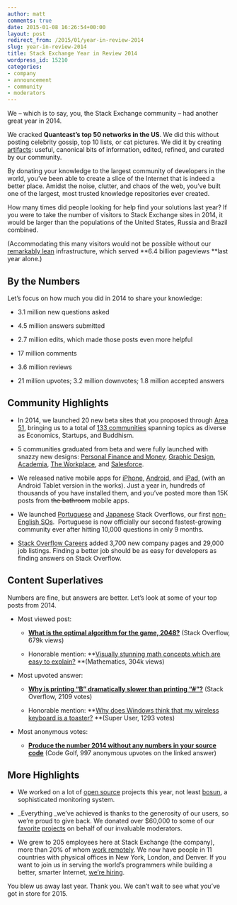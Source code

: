 ```yaml
---
author: matt
comments: true
date: 2015-01-08 16:26:54+00:00
layout: post
redirect_from: /2015/01/year-in-review-2014
slug: year-in-review-2014
title: Stack Exchange Year in Review 2014
wordpress_id: 15210
categories:
- company
- announcement
- community
- moderators
---
```


We – which is to say, you, the Stack Exchange community – had another great year in 2014.

We cracked **Quantcast’s top 50 networks in the US**. We did this without posting celebrity gossip, top 10 lists, or cat pictures. We did it by creating [artifacts](https://www.youtube.com/watch?v=LpGA2fmAHvM): useful, canonical bits of information, edited, refined, and curated by our community.

By donating your knowledge to the largest community of developers in the world, you’ve been able to create a slice of the Internet that is indeed a better place. Amidst the noise, clutter, and chaos of the web, you’ve built one of the largest, most trusted knowledge repositories ever created.

How many times did people looking for help find your solutions last year? If you were to take the number of visitors to Stack Exchange sites in 2014, it would be larger than the populations of the United States, Russia and Brazil combined.

(Accommodating this many visitors would not be possible without our [remarkably lean](https://stackexchange.com/performance) infrastructure, which served **6.4 billion pageviews **last year alone.)


## By the Numbers


Let’s focus on how much you did in 2014 to share your knowledge:



	
  * 3.1 million new questions asked

	
  * 4.5 million answers submitted

	
  * 2.7 million edits, which made those posts even more helpful

	
  * 17 million comments

	
  * 3.6 million reviews

	
  * 21 million upvotes; 3.2 million downvotes; 1.8 million accepted answers




## Community Highlights





	
  * In 2014, we launched 20 new beta sites that you proposed through [Area 51](http://area51.stackexchange.com/faq), bringing us to a total of [133 communities](http://stackexchange.com/sites) spanning topics as diverse as Economics, Startups, and Buddhism.

	
  * 5 communities graduated from beta and were fully launched with snazzy new designs: [Personal Finance and Money](http://money.stackexchange.com/), [Graphic Design](http://graphicdesign.stackexchange.com/), [Academia](http://academia.stackexchange.com/), [The Workplace](http://workplace.stackexchange.com/), and [Salesforce](http://salesforce.stackexchange.com/).



	
  * We released native mobile apps for [iPhone](https://itunes.apple.com/us/app/stack-exchange/id871299723?mt=8), [Android](https://play.google.com/store/apps/details?id=com.stackexchange.marvin&hl=en), and [iPad](https://itunes.apple.com/us/app/stack-exchange/id871299723?mt=8), (with an Android Tablet version in the works). Just a year in, hundreds of thousands of you have installed them, and you’ve posted more than 15K posts from <del>the bathroom</del> mobile apps.



	
  * We launched [Portuguese](https://pt.stackoverflow.com/) and [Japanese](https://ja.stackoverflow.com/) Stack Overflows, our first [non-English SOs](http://blog.stackoverflow.com/2014/02/cant-we-all-be-reasonable-and-speak-english/).  Portuguese is now officially our second fastest-growing community ever after hitting 10,000 questions in only 9 months.



	
  * [Stack Overflow Careers](https://careers.stackoverflow.com/) added 3,700 new company pages and 29,000 job listings. Finding a better job should be as easy for developers as finding answers on Stack Overflow.




## Content Superlatives


Numbers are fine, but answers are better. Let’s look at some of your top posts from 2014.



	
  * Most viewed post:

	
    * **[What is the optimal algorithm for the game, 2048?](http://stackoverflow.com/questions/22342854/what-is-the-optimal-algorithm-for-the-game-2048)** (Stack Overflow, 679k views)

	
    * Honorable mention: **[Visually stunning math concepts which are easy to explain?](http://math.stackexchange.com/q/733754) **(Mathematics, 304k views)






	
  * Most upvoted answer:

	
    * [**Why is printing “B” dramatically slower than printing “#”?**](http://stackoverflow.com/questions/21947452/why-is-printing-b-dramatically-slower-than-printing) (Stack Overflow, 2109 votes)

	
    * Honorable mention: **[Why does Windows think that my wireless keyboard is a toaster?](http://superuser.com/a/792628) **(Super User, 1293 votes)




	
  * Most anonymous votes:

	
    * [**Produce the number 2014 without any numbers in your source code**](http://codegolf.stackexchange.com/questions/17005/produce-the-number-2014-without-any-numbers-in-your-source-code/17103#17103) (Code Golf, 997 anonymous upvotes on the linked answer)







## More Highlights





	
  * We worked on a lot of [open source](http://stackexchange.github.io/) projects this year, not least [bosun](http://bosun.org/), a sophisticated monitoring system.



	
  * _Everything _we’ve achieved is thanks to the generosity of our users, so we’re proud to give back. We donated over $60,000 to some of our [favorite](http://blog.stackoverflow.com/2014/12/stack-exchange-gives-back-2014/) [projects](http://www.mathjax.org/stack-exchange-continues-as-mathjax-partner-3/) on behalf of our invaluable moderators.



	
  * We grew to 205 employees here at Stack Exchange (the company), more than 20% of whom [work remotely](http://blog.stackoverflow.com/2013/02/why-we-still-believe-in-working-remotely/). We now have people in 11 countries with physical offices in New York, London, and Denver. If you want to join us in serving the world’s programmers while building a better, smarter Internet, [we’re hiring](https://careers.stackoverflow.com/company/stack-exchange).


You blew us away last year. Thank you. We can’t wait to see what you’ve got in store for 2015.
